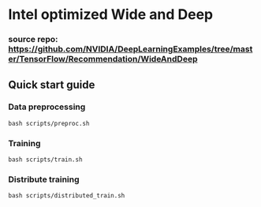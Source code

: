 # Intel optimized Wide and Deep

### source repo: https://github.com/NVIDIA/DeepLearningExamples/tree/master/TensorFlow/Recommendation/WideAndDeep

## Quick start guide

### Data preprocessing

`bash scripts/preproc.sh`

### Training

`bash scripts/train.sh`

### Distribute training

`bash scripts/distributed_train.sh`